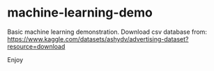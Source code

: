 # machine-learning-demo
Basic machine learning demonstration. Download csv database from: https://www.kaggle.com/datasets/ashydv/advertising-dataset?resource=download

Enjoy
